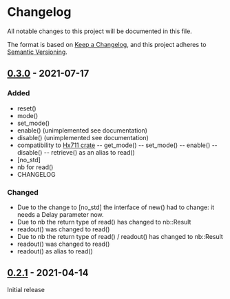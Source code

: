 # Changelog
All notable changes to this project will be documented in this file.

The format is based on [Keep a Changelog](https://keepachangelog.com/en/1.0.0/),
and this project adheres to [Semantic Versioning](https://semver.org/spec/v2.0.0.html).

## [0.3.0] - 2021-07-17
### Added
- reset()
- mode()
- set_mode()
- enable() (unimplemented see documentation)
- disable() (unimplemented see documentation)
- compatibility to [Hx711 crate](https://github.com/jonas-hagen/hx711)
-- get_mode()
-- set_mode()
-- enable()
-- disable()
-- retrieve() as an alias to read()
- [no_std]
- nb for read()
- CHANGELOG
### Changed
- Due to the change to [no_std] the interface of new() had to change: it needs a Delay parameter now.
- Due to nb the return type of read() has changed to nb::Result
- readout() was changed to read()
- Due to nb the return type of read() / readout() has changed to nb::Result
- readout() was changed to read()
- readout() as alias to read()

## [0.2.1] - 2021-04-14
Initial release

[Unreleased]: https://github.com/crjeder/hx711_spi
[0.3.0]: https://github.com/crjeder/hx711_spi/releases/tag/0.3.0
[0.2.1]: https://github.com/crjeder/hx711_spi/releases/tag/0.2.1

